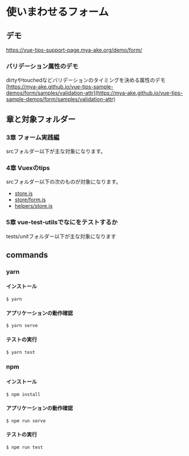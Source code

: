 # 使いまわせるフォーム

## デモ

https://vue-tips-support-page.mya-ake.org/demo/form/

### バリデーション属性のデモ

dirtyやtouchedなどバリデーションのタイミングを決める属性のデモ
[https://mya-ake.github.io/vue-tips-sample-demos/form/samples/validation-attr](https://mya-ake.github.io/vue-tips-sample-demos/form/samples/validation-attr)


## 章と対象フォルダー

### 3章 フォーム実践編

srcフォルダー以下が主な対象になります。

### 4章 Vuexのtips

srcフォルダー以下の次のものが対象になります。

- [store.js](https://github.com/mya-ake/vue-tips-samples/blob/master/form/src/store.js)
- [store/form.js](https://github.com/mya-ake/vue-tips-samples/blob/master/form/src/store/form.js)
- [helpers/store.js](https://github.com/mya-ake/vue-tips-samples/blob/master/form/src/helpers/store.js)

### 5章 vue-test-utilsでなにをテストするか

tests/unitフォルダー以下が主な対象になります

## commands

### yarn

#### インストール

```
$ yarn
```

#### アプリケーションの動作確認

```
$ yarn serve
```

#### テストの実行

```
$ yarn test
```

### npm

#### インストール

```
$ npm install
```

#### アプリケーションの動作確認

```
$ npm run serve
```

#### テストの実行

```
$ npm run test
```
